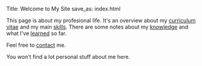 Title: Welcome to My Site
save_as: index.html

This page is about my profesional life. It's an overview about my [curriculum vitae]({filename}/pages/cv.md) and my main [skills]({filename}/pages/skills.md). There are some notes about my [knowledge]({filename}/pages/books.md) and what I've [learned]({filename}/pages/courses.md) so far.

Feel free to [contact]({filename}/pages/contact.md) me.

You won't find a lot personal stuff about me here.
